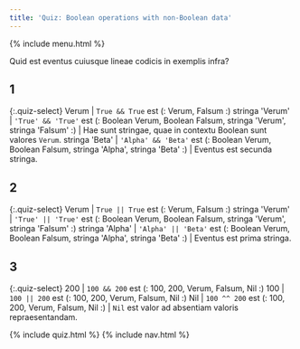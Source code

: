 ```yaml
---
title: 'Quiz: Boolean operations with non-Boolean data'
---
```


{% include menu.html %}

Quid est eventus cuiusque lineae codicis in exemplis infra?

## 1

{:.quiz-select}
Verum | `True && True` est (: Verum, Falsum :)
stringa 'Verum' | `'True' && 'True'` est (: Boolean Verum, Boolean Falsum, stringa 'Verum', stringa 'Falsum' :) | Hae sunt stringae, quae in contextu Boolean sunt valores `Verum`.
stringa 'Beta' | `'Alpha' && 'Beta'` est (: Boolean Verum, Boolean Falsum, stringa 'Alpha', stringa 'Beta' :) | Eventus est secunda stringa.

## 2

{:.quiz-select}
Verum | `True || True` est (: Verum, Falsum :)
stringa 'Verum' | `'True' || 'True'` est (: Boolean Verum, Boolean Falsum, stringa 'Verum', stringa 'Falsum' :)
stringa 'Alpha' | `'Alpha' || 'Beta'` est (: Boolean Verum, Boolean Falsum, stringa 'Alpha', stringa 'Beta' :) | Eventus est prima stringa.

## 3

{:.quiz-select}
200 | `100 && 200` est (: 100, 200, Verum, Falsum, Nil :)
100 | `100 || 200` est (: 100, 200, Verum, Falsum, Nil :)
Nil | `100 ^^ 200` est (: 100, 200, Verum, Falsum, Nil :) | `Nil` est valor ad absentiam valoris repraesentandam.

{% include quiz.html %}
{% include nav.html %}